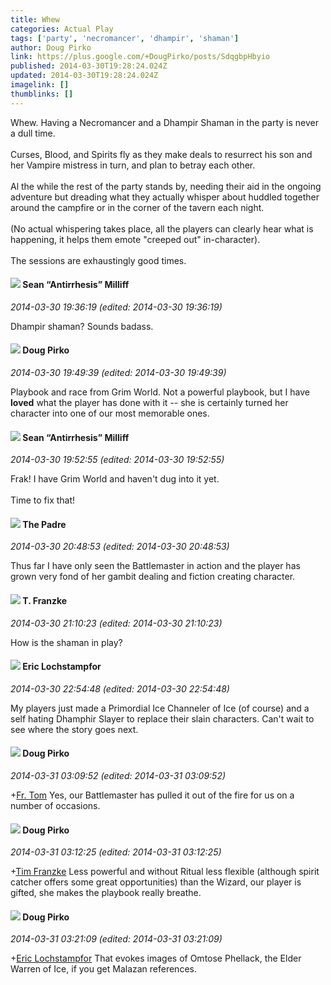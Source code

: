 ```yaml
---
title: Whew
categories: Actual Play
tags: ['party', 'necromancer', 'dhampir', 'shaman']
author: Doug Pirko
link: https://plus.google.com/+DougPirko/posts/SdqgbpHbyio
published: 2014-03-30T19:28:24.024Z
updated: 2014-03-30T19:28:24.024Z
imagelink: []
thumblinks: []
---
```


Whew. Having a Necromancer and a Dhampir Shaman in the party is never a dull time.<br /><br />Curses, Blood, and Spirits fly as they make deals to resurrect his son and her Vampire mistress in turn, and plan to betray each other.<br /><br />Al the while the rest of the party stands by, needing their aid in the ongoing adventure but dreading what they actually whisper about huddled together around the campfire or in the corner of the tavern each night.<br /><br />(No actual whispering takes place, all the players can clearly hear what is happening, it helps them emote &quot;creeped out&quot; in-character).<br /><br />The sessions are exhaustingly good times.
<div id='comment z124itrbaongwxcgt04cehkzrorlhb253dw'>
  <h4><img src='{{site.baseurl}}//images/avatars/102767083144882698572_photo.jpg'> Sean “Antirrhesis” Milliff</h4>
      <p><cite>2014-03-30 19:36:19 (edited: 2014-03-30 19:36:19)</cite></p>
        <p>Dhampir shaman? Sounds badass.</p>
</div>
        

<div id='comment z124itrbaongwxcgt04cehkzrorlhb253dw'>
  <h4><img src='{{site.baseurl}}//images/avatars/108043668619467070905_photo.jpg'> Doug Pirko</h4>
      <p><cite>2014-03-30 19:49:39 (edited: 2014-03-30 19:49:39)</cite></p>
        <p>Playbook and race from Grim World. Not a powerful playbook, but I have <b>loved</b> what the player has done with it -- she is certainly turned her character into one of our most memorable ones.</p>
</div>
        

<div id='comment z124itrbaongwxcgt04cehkzrorlhb253dw'>
  <h4><img src='{{site.baseurl}}//images/avatars/102767083144882698572_photo.jpg'> Sean “Antirrhesis” Milliff</h4>
      <p><cite>2014-03-30 19:52:55 (edited: 2014-03-30 19:52:55)</cite></p>
        <p>Frak! I have Grim World and haven&#39;t dug into it yet.<br /><br />Time to fix that!</p>
</div>
        

<div id='comment z124itrbaongwxcgt04cehkzrorlhb253dw'>
  <h4><img src='{{site.baseurl}}//images/avatars/102953378950954656315_photo.jpg'> The Padre</h4>
      <p><cite>2014-03-30 20:48:53 (edited: 2014-03-30 20:48:53)</cite></p>
        <p>Thus far I have only seen the Battlemaster in action and the player has grown very fond of her gambit dealing and fiction creating character.</p>
</div>
        

<div id='comment z124itrbaongwxcgt04cehkzrorlhb253dw'>
  <h4><img src='{{site.baseurl}}//images/avatars/110330901807759406775_photo.jpg'> T. Franzke</h4>
      <p><cite>2014-03-30 21:10:23 (edited: 2014-03-30 21:10:23)</cite></p>
        <p>How is the shaman in play?</p>
</div>
        

<div id='comment z124itrbaongwxcgt04cehkzrorlhb253dw'>
  <h4><img src='{{site.baseurl}}//images/avatars/104811112088336879051_photo.jpg'> Eric Lochstampfor</h4>
      <p><cite>2014-03-30 22:54:48 (edited: 2014-03-30 22:54:48)</cite></p>
        <p>My players just made a Primordial Ice Channeler of Ice (of course) and a self hating Dhamphir Slayer to replace their slain characters. Can&#39;t wait to see where the story goes next.</p>
</div>
        

<div id='comment z124itrbaongwxcgt04cehkzrorlhb253dw'>
  <h4><img src='{{site.baseurl}}//images/avatars/108043668619467070905_photo.jpg'> Doug Pirko</h4>
      <p><cite>2014-03-31 03:09:52 (edited: 2014-03-31 03:09:52)</cite></p>
        <p><span class="proflinkWrapper"><span class="proflinkPrefix">+</span><a class="proflink" href="https://plus.google.com/102953378950954656315" oid="102953378950954656315">Fr. Tom</a></span> Yes, our Battlemaster has pulled it out of the fire for us on a number of occasions.</p>
</div>
        

<div id='comment z124itrbaongwxcgt04cehkzrorlhb253dw'>
  <h4><img src='{{site.baseurl}}//images/avatars/108043668619467070905_photo.jpg'> Doug Pirko</h4>
      <p><cite>2014-03-31 03:12:25 (edited: 2014-03-31 03:12:25)</cite></p>
        <p><span class="proflinkWrapper"><span class="proflinkPrefix">+</span><a class="proflink" href="https://plus.google.com/110330901807759406775" oid="110330901807759406775">Tim Franzke</a></span> Less powerful and without Ritual less flexible (although spirit catcher offers some great opportunities) than the Wizard, our player is gifted, she makes the playbook really breathe.</p>
</div>
        

<div id='comment z124itrbaongwxcgt04cehkzrorlhb253dw'>
  <h4><img src='{{site.baseurl}}//images/avatars/108043668619467070905_photo.jpg'> Doug Pirko</h4>
      <p><cite>2014-03-31 03:21:09 (edited: 2014-03-31 03:21:09)</cite></p>
        <p><span class="proflinkWrapper"><span class="proflinkPrefix">+</span><a class="proflink" href="https://plus.google.com/104811112088336879051" oid="104811112088336879051">Eric Lochstampfor</a></span> That evokes images of Omtose Phellack, the Elder Warren of Ice, if you get Malazan references.</p>
</div>
        